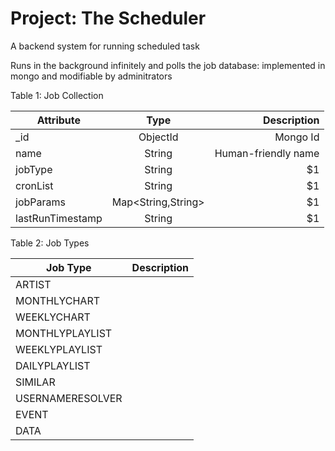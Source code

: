 # Project: The Scheduler
A backend system for running scheduled task

Runs in the background infinitely and polls the job database: implemented in mongo and modifiable by adminitrators

Table 1: Job Collection

| Attribute         | Type                | Description  |
| ----------------- |:-------------------:| ------------:|
| _id               | ObjectId            | Mongo Id |
| name              | String              | Human-friendly name |
| jobType           | String              |    $1 |
| cronList          | String              |    $1 |
| jobParams         | Map<String,String>  |    $1 |
| lastRunTimestamp  | String              |    $1 |

Table 2: Job Types

| Job Type            | Description | 
| ------------------- | ----------- |
| ARTIST              |             |
| MONTHLYCHART        |             |
| WEEKLYCHART         |             |
| MONTHLYPLAYLIST     |             |
| WEEKLYPLAYLIST      |             |
| DAILYPLAYLIST       |             |
| SIMILAR             |             |
| USERNAMERESOLVER    |             |
| EVENT               |             |
| DATA                |             |
